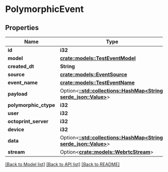 # PolymorphicEvent

## Properties

Name | Type | Description | Notes
------------ | ------------- | ------------- | -------------
**id** | **i32** |  | [readonly]
**model** | [**crate::models::TestEventModel**](TestEventModel.md) |  | 
**created_dt** | **String** |  | [readonly]
**source** | [**crate::models::EventSource**](EventSource.md) |  | 
**event_name** | [**crate::models::TestEventName**](TestEventName.md) |  | 
**payload** | Option<[**::std::collections::HashMap<String, serde_json::Value>**](serde_json::Value.md)> |  | [optional]
**polymorphic_ctype** | **i32** |  | [readonly]
**user** | **i32** |  | [readonly]
**octoprint_server** | **i32** |  | 
**device** | **i32** |  | 
**data** | Option<[**::std::collections::HashMap<String, serde_json::Value>**](serde_json::Value.md)> |  | [optional]
**stream** | Option<[**crate::models::WebrtcStream**](WebrtcStream.md)> |  | [readonly]

[[Back to Model list]](../README.md#documentation-for-models) [[Back to API list]](../README.md#documentation-for-api-endpoints) [[Back to README]](../README.md)


